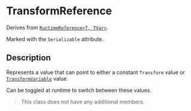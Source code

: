 # TransformReference

Derives from [`RuntimeReference<T, TVar>`](runtime-reference.md).

Marked with the `Serializable` attribute.

## Description

Represents a value that can point to either a constant `Transform` value or [`TransformVariable`](../variables/transform-variable.md) value.

Can be toggled at runtime to switch between these values.

> This class does not have any additional members.
